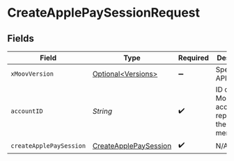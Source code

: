 # CreateApplePaySessionRequest


## Fields

| Field                                                                     | Type                                                                      | Required                                                                  | Description                                                               |
| ------------------------------------------------------------------------- | ------------------------------------------------------------------------- | ------------------------------------------------------------------------- | ------------------------------------------------------------------------- |
| `xMoovVersion`                                                            | [Optional\<Versions>](../../models/components/Versions.md)                | :heavy_minus_sign:                                                        | Specify an API version.                                                   |
| `accountID`                                                               | *String*                                                                  | :heavy_check_mark:                                                        | ID of the Moov account representing the merchant.                         |
| `createApplePaySession`                                                   | [CreateApplePaySession](../../models/components/CreateApplePaySession.md) | :heavy_check_mark:                                                        | N/A                                                                       |
